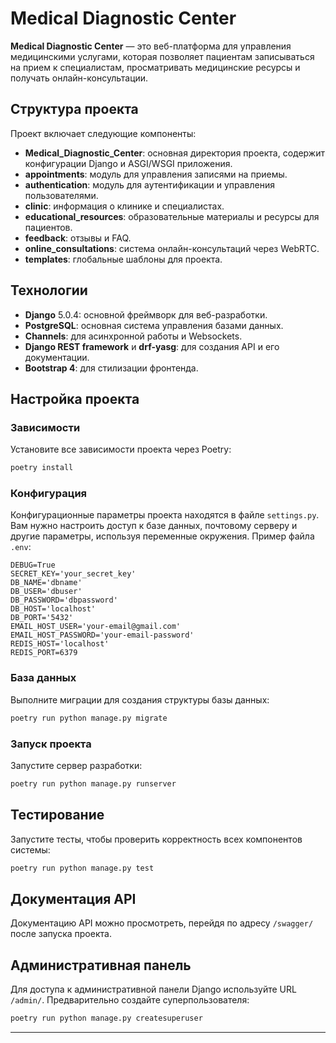 # Medical Diagnostic Center

**Medical Diagnostic Center** — это веб-платформа для управления медицинскими услугами, которая позволяет пациентам записываться на прием к специалистам, просматривать медицинские ресурсы и получать онлайн-консультации.

## Структура проекта

Проект включает следующие компоненты:

- **Medical_Diagnostic_Center**: основная директория проекта, содержит конфигурации Django и ASGI/WSGI приложения.
- **appointments**: модуль для управления записями на приемы.
- **authentication**: модуль для аутентификации и управления пользователями.
- **clinic**: информация о клинике и специалистах.
- **educational_resources**: образовательные материалы и ресурсы для пациентов.
- **feedback**: отзывы и FAQ.
- **online_consultations**: система онлайн-консультаций через WebRTC.
- **templates**: глобальные шаблоны для проекта.

## Технологии

- **Django** 5.0.4: основной фреймворк для веб-разработки.
- **PostgreSQL**: основная система управления базами данных.
- **Channels**: для асинхронной работы и Websockets.
- **Django REST framework** и **drf-yasg**: для создания API и его документации.
- **Bootstrap 4**: для стилизации фронтенда.

## Настройка проекта

### Зависимости

Установите все зависимости проекта через Poetry:

```bash
poetry install
```

### Конфигурация

Конфигурационные параметры проекта находятся в файле `settings.py`. Вам нужно настроить доступ к базе данных, почтовому серверу и другие параметры, используя переменные окружения. Пример файла `.env`:

```plaintext
DEBUG=True
SECRET_KEY='your_secret_key'
DB_NAME='dbname'
DB_USER='dbuser'
DB_PASSWORD='dbpassword'
DB_HOST='localhost'
DB_PORT='5432'
EMAIL_HOST_USER='your-email@gmail.com'
EMAIL_HOST_PASSWORD='your-email-password'
REDIS_HOST='localhost'
REDIS_PORT=6379
```

### База данных

Выполните миграции для создания структуры базы данных:

```bash
poetry run python manage.py migrate
```

### Запуск проекта

Запустите сервер разработки:

```bash
poetry run python manage.py runserver
```

## Тестирование

Запустите тесты, чтобы проверить корректность всех компонентов системы:

```bash
poetry run python manage.py test
```

## Документация API

Документацию API можно просмотреть, перейдя по адресу `/swagger/` после запуска проекта.

## Административная панель

Для доступа к административной панели Django используйте URL `/admin/`. Предварительно создайте суперпользователя:

```bash
poetry run python manage.py createsuperuser
```

---
